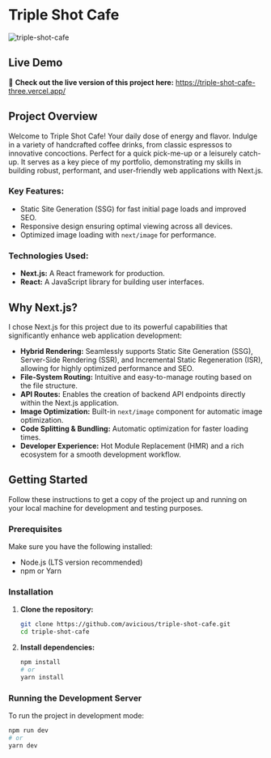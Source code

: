 # Triple Shot Cafe
![triple-shot-cafe](https://github.com/user-attachments/assets/11439169-3c38-439f-be58-8ae08bad44e3)
## Live Demo

🚀 **Check out the live version of this project here:** https://triple-shot-cafe-three.vercel.app/

## Project Overview

Welcome to Triple Shot Cafe! Your daily dose of energy and flavor. Indulge in a variety of handcrafted coffee drinks, from classic espressos to innovative concoctions. Perfect for a quick pick-me-up or a leisurely catch-up. It serves as a key piece of my portfolio, demonstrating my skills in building robust, performant, and user-friendly web applications with Next.js.

### Key Features:

* Static Site Generation (SSG) for fast initial page loads and improved SEO.
* Responsive design ensuring optimal viewing across all devices.
* Optimized image loading with `next/image` for performance.

### Technologies Used:

* **Next.js:** A React framework for production.
* **React:** A JavaScript library for building user interfaces.

## Why Next.js?

I chose Next.js for this project due to its powerful capabilities that significantly enhance web application development:

* **Hybrid Rendering:** Seamlessly supports Static Site Generation (SSG), Server-Side Rendering (SSR), and Incremental Static Regeneration (ISR), allowing for highly optimized performance and SEO.
* **File-System Routing:** Intuitive and easy-to-manage routing based on the file structure.
* **API Routes:** Enables the creation of backend API endpoints directly within the Next.js application.
* **Image Optimization:** Built-in `next/image` component for automatic image optimization.
* **Code Splitting & Bundling:** Automatic optimization for faster loading times.
* **Developer Experience:** Hot Module Replacement (HMR) and a rich ecosystem for a smooth development workflow.

## Getting Started

Follow these instructions to get a copy of the project up and running on your local machine for development and testing purposes.

### Prerequisites

Make sure you have the following installed:

* Node.js (LTS version recommended)
* npm or Yarn

### Installation

1.  **Clone the repository:**
    ```bash
    git clone https://github.com/avicious/triple-shot-cafe.git
    cd triple-shot-cafe
    ```

2.  **Install dependencies:**
    ```bash
    npm install
    # or
    yarn install
    ```

### Running the Development Server

To run the project in development mode:

```bash
npm run dev
# or
yarn dev
